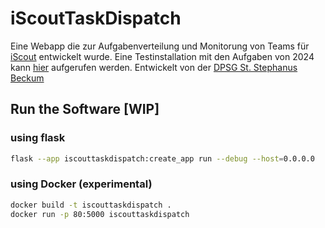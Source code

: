 # iScoutTaskDispatch

Eine Webapp die zur Aufgabenverteilung und Monitorung von Teams für [iScout](https://iscoutgame.com) entwickelt wurde. Eine Testinstallation mit den Aufgaben von 2024 kann [hier](https://itd-test.remote1.jonahwille.de) aufgerufen werden. Entwickelt von der [DPSG St. Stephanus Beckum](https://www.dpsg-beckum.de)

## Run the Software [WIP]

### using flask

```bash
flask --app iscouttaskdispatch:create_app run --debug --host=0.0.0.0
```

### using Docker (experimental)

```bash
docker build -t iscouttaskdispatch .
docker run -p 80:5000 iscouttaskdispatch
```

